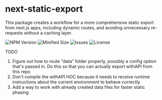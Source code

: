 # next-static-export

This package creates a workflow for a more comprehensive static export from next.js apps, including dynamic routes, and avoiding unnecessary re-requests without a caching layer.

![NPM Version](https://img.shields.io/npm/v/@tone-row/next-static-export) ![Minified Size](https://img.shields.io/bundlephobia/min/@tone-row/next-static-export) ![Issues](https://img.shields.io/github/issues/tone-row/next-static-export) ![License](https://img.shields.io/github/license/tone-row/next-static-export)

TODO

1. Figure out how to route "data" folder properly, possibly a config option that's passed in. Do this so that you can actually export withAPI from this repo
2. Don't compile the withAPI HOC because it needs to receive runtime instructions about the current environment to behave correctly.
3. Add a way to work with already created data files for faster static phasing
